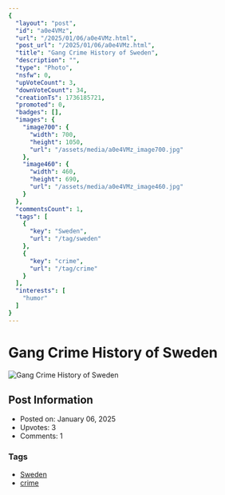 ```yaml
---
{
  "layout": "post",
  "id": "a0e4VMz",
  "url": "/2025/01/06/a0e4VMz.html",
  "post_url": "/2025/01/06/a0e4VMz.html",
  "title": "Gang Crime History of Sweden",
  "description": "",
  "type": "Photo",
  "nsfw": 0,
  "upVoteCount": 3,
  "downVoteCount": 34,
  "creationTs": 1736185721,
  "promoted": 0,
  "badges": [],
  "images": {
    "image700": {
      "width": 700,
      "height": 1050,
      "url": "/assets/media/a0e4VMz_image700.jpg"
    },
    "image460": {
      "width": 460,
      "height": 690,
      "url": "/assets/media/a0e4VMz_image460.jpg"
    }
  },
  "commentsCount": 1,
  "tags": [
    {
      "key": "Sweden",
      "url": "/tag/sweden"
    },
    {
      "key": "crime",
      "url": "/tag/crime"
    }
  ],
  "interests": [
    "humor"
  ]
}
---
```


# Gang Crime History of Sweden

![Gang Crime History of Sweden](/assets/media/a0e4VMz_image700.jpg)

## Post Information

- Posted on: January 06, 2025
- Upvotes: 3
- Comments: 1

### Tags

- [Sweden](/tag/Sweden)
- [crime](/tag/crime)
